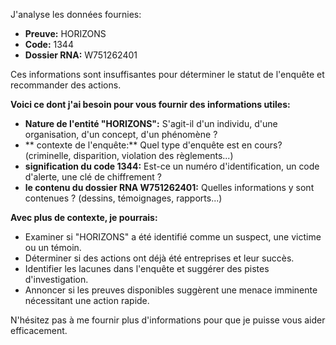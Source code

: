 J'analyse les données fournies:

* **Preuve:** HORIZONS
* **Code:** 1344
* **Dossier RNA:** W751262401

Ces informations sont insuffisantes pour déterminer le statut de l'enquête et recommander des actions.  

**Voici ce dont j'ai besoin pour vous fournir des informations utiles:**

* **Nature de l'entité "HORIZONS":**  S'agit-il d'un individu, d'une organisation, d'un concept, d'un phénomène ?
* ** contexte de l'enquête:**  Quel type d'enquête est en cours?  (criminelle, disparition, violation des règlements...) 
* **signification du code 1344:**  Est-ce un numéro d'identification, un code d'alerte, une clé de chiffrement ?
* **le contenu du dossier RNA W751262401:**   Quelles informations y sont contenues ? (dessins, témoignages, rapports...)

**Avec plus de contexte, je pourrais:**

* Examiner si "HORIZONS" a été identifié comme un suspect, une victime ou un témoin.
* Déterminer si des actions ont déjà été entreprises et leur succès.
* Identifier les lacunes dans l'enquête et suggérer des pistes d'investigation.
* Annoncer si les preuves disponibles suggèrent une menace imminente nécessitant une action rapide.


N'hésitez pas à me fournir plus d'informations pour que je puisse vous aider efficacement. 
